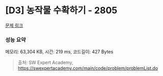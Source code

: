 # [D3] 농작물 수확하기 - 2805 

[문제 링크](https://swexpertacademy.com/main/code/problem/problemDetail.do?contestProbId=AV7GLXqKAWYDFAXB) 

### 성능 요약

메모리: 63,304 KB, 시간: 219 ms, 코드길이: 427 Bytes



> 출처: SW Expert Academy, https://swexpertacademy.com/main/code/problem/problemList.do